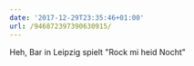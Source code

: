 ```yaml
---
date: '2017-12-29T23:35:46+01:00'
url: /946872397390630915/
---
```

Heh, Bar in Leipzig spielt "Rock mi heid Nocht"
